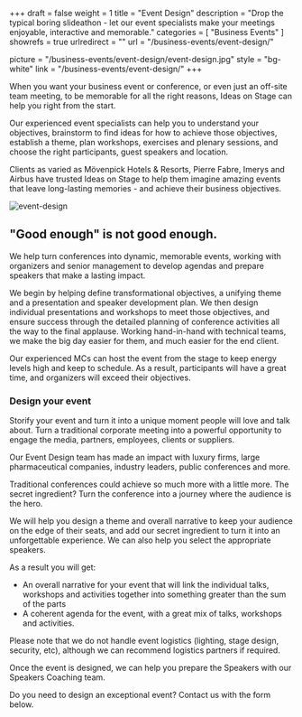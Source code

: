 +++
draft 		= false
weight		= 1
title 		= "Event Design"
description	= "Drop the typical boring slideathon - let our event specialists make your meetings enjoyable, interactive and memorable."
categories	= [ "Business Events" ]
showrefs	= true
urlredirect	= ""
url 			= "/business-events/event-design/"

picture		= "/business-events/event-design/event-design.jpg"
style		= "bg-white"
link 		= "/business-events/event-design/"
+++

When you want your business event or conference, or even just an off-site team meeting, to be memorable for all the right reasons, Ideas on Stage can help you right from the start.

Our experienced event specialists can help you to understand your objectives, brainstorm to find ideas for how to achieve those objectives, establish a theme, plan workshops, exercises and plenary sessions, and choose the right participants, guest speakers and location.

Clients as varied as Mövenpick Hotels & Resorts, Pierre Fabre, Imerys and Airbus have trusted Ideas on Stage to help them imagine amazing events that leave long-lasting memories - and achieve their business objectives.

![event-design][pic1]

## "Good enough" is not good enough.

We help turn conferences into dynamic, memorable events, working with organizers and senior management to develop agendas and prepare speakers that make a lasting impact.

We begin by helping define transformational objectives, a unifying theme and a presentation and speaker development plan. We then design individual presentations and workshops to meet those objectives, and ensure success through the detailed planning of conference activities all the way to the final applause. Working hand-in-hand with technical teams, we make the big day easier for them, and much easier for the end client.

Our experienced MCs can host the event from the stage to keep energy levels high and keep to schedule. As a result, participants will have a great time, and organizers will exceed their objectives. 


### Design your event

Storify your event and turn it into a unique moment people will love and talk about. Turn a traditional corporate meeting into a powerful opportunity to engage the media, partners, employees, clients or suppliers.

Our Event Design team has made an impact with luxury firms, large pharmaceutical companies, industry leaders, public conferences and more. 

Traditional conferences could achieve so much more with a little more. The secret ingredient? Turn the conference into a journey where the audience is the hero. 

We will help you design a theme and overall narrative to keep your audience on the edge of their seats, and add our secret ingredient to turn it into an unforgettable experience. We can also help you select the appropriate speakers.

As a result you will get:

* An overall narrative for your event that will link the individual talks, workshops and activities together into something greater than the sum of the parts
* A coherent agenda for the event, with a great mix of talks, workshops and activities.

Please note that we do not handle event logistics (lighting, stage design, security, etc), although we can recommend logistics partners if required.

Once the event is designed, we can help you prepare the Speakers with our Speakers Coaching team. 

Do you need to design an exceptional event? Contact us with the form below.

[pic1]: /business-events/event-design/event-design-02.jpg
